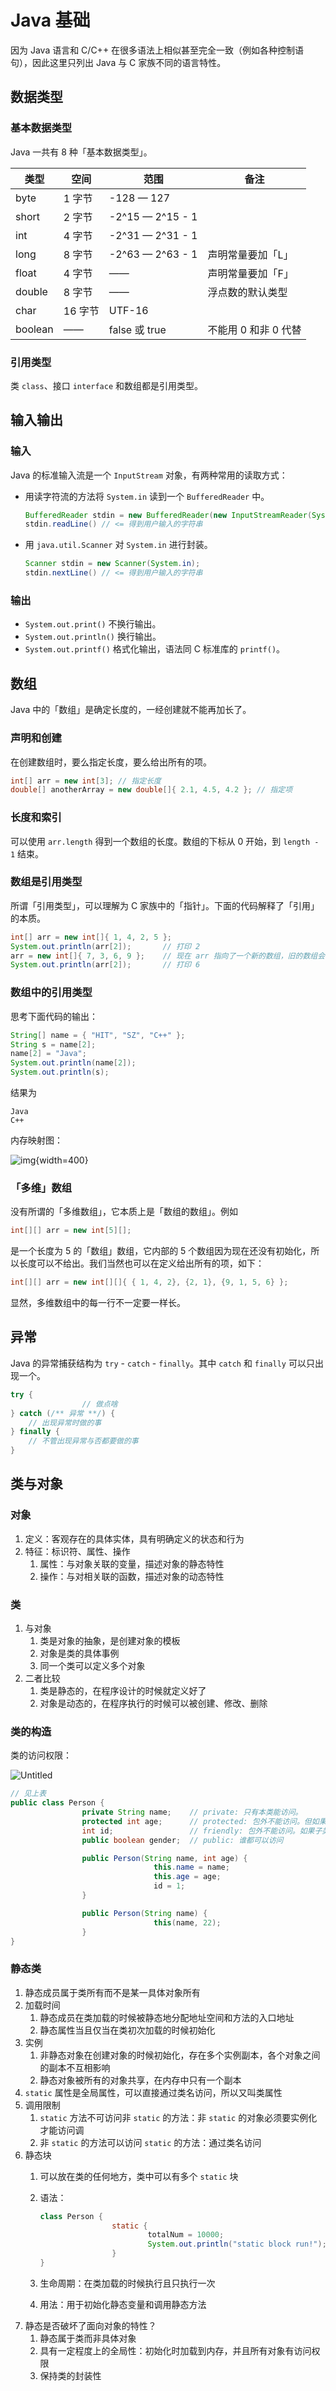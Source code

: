 # Java 基础

因为 Java 语言和 C/C++ 在很多语法上相似甚至完全一致（例如各种控制语句），因此这里只列出 Java 与 C 家族不同的语言特性。

## 数据类型

### 基本数据类型

Java 一共有 8 种「基本数据类型」。

| 类型 | 空间 | 范围 | 备注 |
| --- | --- | --- | --- |
| byte | 1 字节 | -128 — 127 |  |
| short | 2 字节 | -2^15 — 2^15 - 1 |  |
| int | 4 字节 | -2^31 — 2^31 - 1 |  |
| long | 8 字节 | -2^63 — 2^63 - 1 | 声明常量要加「L」 |
| float | 4 字节 | —— | 声明常量要加「F」 |
| double | 8 字节 | —— | 浮点数的默认类型 |
| char | 16 字节 | UTF-16 |  |
| boolean | —— | false 或 true | 不能用 0 和非 0 代替 |

### 引用类型

类 `class`、接口 `interface` 和数组都是引用类型。

## 输入输出

### 输入

Java 的标准输入流是一个 `InputStream` 对象，有两种常用的读取方式：

- 用读字符流的方法将 `System.in` 读到一个 `BufferedReader` 中。
    
    ```java
    BufferedReader stdin = new BufferedReader(new InputStreamReader(System.in));
    stdin.readLine() // <= 得到用户输入的字符串
    ```
    
- 用 `java.util.Scanner` 对 `System.in` 进行封装。
    
    ```java
    Scanner stdin = new Scanner(System.in);
    stdin.nextLine() // <= 得到用户输入的字符串
    ```
    

### 输出

- `System.out.print()` 不换行输出。
- `System.out.println()` 换行输出。
- `System.out.printf()` 格式化输出，语法同 C 标准库的 `printf()`。

## 数组

Java 中的「数组」是确定长度的，一经创建就不能再加长了。

### 声明和创建

在创建数组时，要么指定长度，要么给出所有的项。

```java
int[] arr = new int[3]; // 指定长度
double[] anotherArray = new double[]{ 2.1, 4.5, 4.2 }; // 指定项
```

### 长度和索引

可以使用 `arr.length` 得到一个数组的长度。数组的下标从 0 开始，到 `length - 1` 结束。

### 数组是引用类型

所谓「引用类型」，可以理解为 C 家族中的「指针」。下面的代码解释了「引用」的本质。

```java
int[] arr = new int[]{ 1, 4, 2, 5 };
System.out.println(arr[2]);       // 打印 2
arr = new int[]{ 7, 3, 6, 9 };    // 现在 arr 指向了一个新的数组，旧的数组会被 JVM 回收
System.out.println(arr[2]);       // 打印 6
```

### 数组中的引用类型

思考下面代码的输出：

```java
String[] name = { "HIT", "SZ", "C++" };
String s = name[2];
name[2] = "Java";
System.out.println(name[2]);
System.out.println(s);
```

结果为

```
Java
C++
```

内存映射图：

![img](https://github.com/DINOREXNB/DINOREXNB.github.io/blob/main/docs/images/java2-1.png?raw=true){width=400}

### 「多维」数组

没有所谓的「多维数组」，它本质上是「数组的数组」。例如

```java
int[][] arr = new int[5][];
```

是一个长度为 5 的「数组」数组，它内部的 5 个数组因为现在还没有初始化，所以长度可以不给出。我们当然也可以在定义给出所有的项，如下：

```java
int[][] arr = new int[][]{ { 1, 4, 2}, {2, 1}, {9, 1, 5, 6} };
```

显然，多维数组中的每一行不一定要一样长。

## 异常

Java 的异常捕获结构为 `try` - `catch` - `finally`。其中 `catch` 和 `finally` 可以只出现一个。

```java
try {
                // 做点啥
} catch (/** 异常 **/) {
    // 出现异常时做的事
} finally {
    // 不管出现异常与否都要做的事
}
```

## 类与对象

### 对象

1. 定义：客观存在的具体实体，具有明确定义的状态和行为
2. 特征：标识符、属性、操作
    1. 属性：与对象关联的变量，描述对象的静态特性
    2. 操作：与对相关联的函数，描述对象的动态特性

### 类

1. 与对象
    1. 类是对象的抽象，是创建对象的模板
    2. 对象是类的具体事例
    3. 同一个类可以定义多个对象
2. 二者比较
    1. 类是静态的，在程序设计的时候就定义好了
    2. 对象是动态的，在程序执行的时候可以被创建、修改、删除

### 类的构造

类的访问权限：

![Untitled](Java%20%E5%9F%BA%E7%A1%80%203a7a1a506d2a49c1bc5676caeba39fbe/Untitled%201.png)

```java
// 见上表
public class Person {
                private String name;    // private: 只有本类能访问。
                protected int age;      // protected: 包外不能访问。但如果子类在包外，也能访问。
                int id;                 // friendly: 包外不能访问。如果子类在包外，也不能访问。
                public boolean gender;  // public: 谁都可以访问

                public Person(String name, int age) {
                                this.name = name;
                                this.age = age;
                                id = 1;
                }

                public Person(String name) {
                                this(name, 22);
                }
}
```

### 静态类

1. 静态成员属于类所有而不是某一具体对象所有
2. 加载时间
    1. 静态成员在类加载的时候被静态地分配地址空间和方法的入口地址
    2. 静态属性当且仅当在类初次加载的时候初始化
3. 实例
    1. 非静态对象在创建对象的时候初始化，存在多个实例副本，各个对象之间的副本不互相影响
    2. 静态对象被所有的对象共享，在内存中只有一个副本
4. `static` 属性是全局属性，可以直接通过类名访问，所以又叫类属性
5. 调用限制
    1. `static` 方法不可访问非 `static` 的方法：非 `static` 的对象必须要实例化才能访问调
    2. 非 `static` 的方法可以访问 `static` 的方法：通过类名访问
6. 静态块
    1. 可以放在类的任何地方，类中可以有多个 `static` 块
    2. 语法：
        
        ```java
        class Person {
                        static {
                                totalNum = 10000;
                                System.out.println("static block run!");
                        }
        }
        ```
        
    3. 生命周期：在类加载的时候执行且只执行一次
    4. 用法：用于初始化静态变量和调用静态方法
7. 静态是否破坏了面向对象的特性？
    1. 静态属于类而非具体对象
    2. 具有一定程度上的全局性：初始化时加载到内存，并且所有对象有访问权限
    3. 保持类的封装性